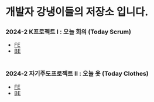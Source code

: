 # 개발자 강냉이들의 저장소 입니다.

### 2024-2 K프로젝트 I : 오늘 회의 (Today Scrum)
+ [FE](https://github.com/KNU-Develop/projectbuilder-frontend)<br/>
+ [BE](https://github.com/KNU-Develop/projectbuilder-backend)<br/><br/>

### 2024-2 자기주도프로젝트 II : 오늘 옷 (Today Clothes)
+ [FE](https://github.com/KNU-Develop/todayclothes-frontend)<br/>
+ [BE](https://github.com/KNU-Develop/todayClothes-backed)<br/><br/>
